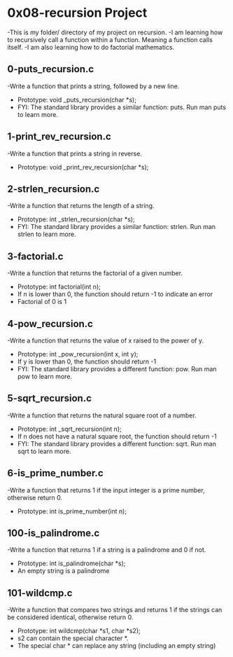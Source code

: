 # 0x08-recursion Project
-This is my folder/ directory of my project on recursion.
-I am learning how to recursively call a function within a function. Meaning a function calls itself.
-I am also learning how to do factorial mathematics.
## 0-puts_recursion.c
-Write a function that prints a string, followed by a new line.

* Prototype: void _puts_recursion(char *s);
* FYI: The standard library provides a similar function: puts. Run man puts to learn more.
## 1-print_rev_recursion.c
-Write a function that prints a string in reverse.

* Prototype: void _print_rev_recursion(char *s);
## 2-strlen_recursion.c
-Write a function that returns the length of a string.

* Prototype: int _strlen_recursion(char *s);
* FYI: The standard library provides a similar function: strlen. Run man strlen to learn more.
## 3-factorial.c
-Write a function that returns the factorial of a given number.

* Prototype: int factorial(int n);
* If n is lower than 0, the function should return -1 to indicate an error
* Factorial of 0 is 1
## 4-pow_recursion.c
-Write a function that returns the value of x raised to the power of y.

* Prototype: int _pow_recursion(int x, int y);
* If y is lower than 0, the function should return -1
* FYI: The standard library provides a different function: pow. Run man pow to learn more.
## 5-sqrt_recursion.c
-Write a function that returns the natural square root of a number.

* Prototype: int _sqrt_recursion(int n);
* If n does not have a natural square root, the function should return -1
* FYI: The standard library provides a different function: sqrt. Run man sqrt to learn more.
## 6-is_prime_number.c
-Write a function that returns 1 if the input integer is a prime number, otherwise return 0.

* Prototype: int is_prime_number(int n);
## 100-is_palindrome.c
-Write a function that returns 1 if a string is a palindrome and 0 if not.

* Prototype: int is_palindrome(char *s);
* An empty string is a palindrome
## 101-wildcmp.c
-Write a function that compares two strings and returns 1 if the strings can be considered identical, otherwise return 0.

* Prototype: int wildcmp(char *s1, char *s2);
* s2 can contain the special character *.
* The special char * can replace any string (including an empty string)
